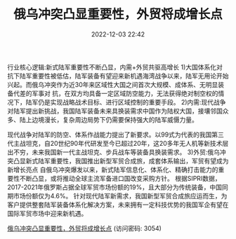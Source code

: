﻿---
title: 俄乌冲突凸显重要性，外贸将成增长点
date: 2022-12-03 22:42
tags:
- 陆军装备
updated: 1970-01-01 08:00:00
---

行业核心逻辑:新式陆军重要性不断凸显，内需+外贸共驱高增长
1)大国体系化对抗下陆军重要性被低估，陆军装备有望迎来新机遇海湾战争以来，陆军无用论开始兴起。而俄乌冲突作为近30年来区域性大国之间首次大规模、成体系、无明显装备代差的军事对
抗，在双方均具备一定区域防空能力，无法获得绝对制空权的情况下，陆军仍是实现战略战术目标、进行区域控制的重要手段。
2)内需:现代战争对陆军提出新挑战，我国陆军装备未来具换装需求中国作为陆权大国，接壤邻国众多、陆上边境漫长，复杂周边局势下仍需要保持强大的陆军威慑力量。
<!-- more -->
现代战争对陆军的防空、体系作战能力提出了新要求。以99式为代表的我国第三代主战坦克，自20世纪90年代研发至今已超过20年，这20多年无人机等新技术层出不穷，未来我国新一代主战坦克、步兵战车等装备具换装需求。
3)外贸:俄乌冲突凸显新式陆军重要性，我国推出新型军贸合成旅，成套体系输出，军贸有望成为新增长亮点
自俄乌冲突爆发以来，新式陆军信息化、体系化、精确打击能力的重要性不断凸显，或将推动全球主流军备进口国改变采购方针。
根据SIPRI数据，2017-2021年俄罗斯占据全球军贸市场份额的19%，且大部分为传统装备，中国同期市场份额仅为4.6%。
针对现代陆军新需求，我国新型军贸合成旅应运而生，为客户提供整套陆军装备体系化解决方案，未来拥有一定科技优势的我国军企有望在国际军贸市场中迎来新机遇。

[俄乌冲突凸显重要性，外贸将成增长点](https://url12.ctfile.com/f/3948612-739737063-3f9e64?p=3054)
(访问密码: 3054)

